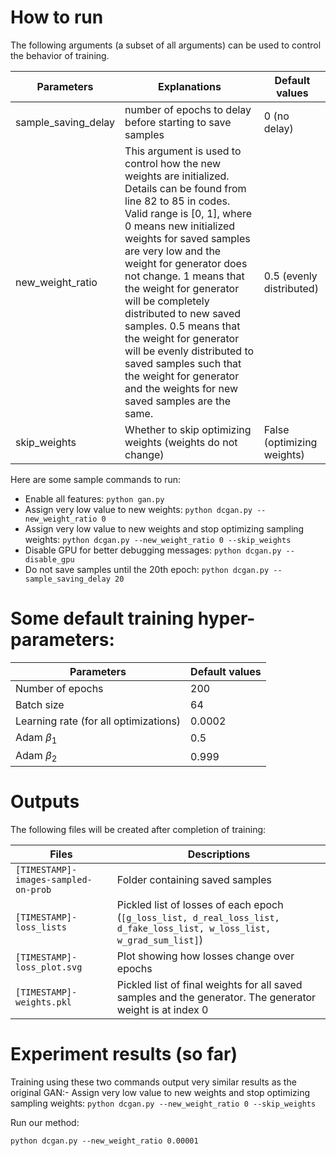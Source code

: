 # How to run

The following arguments (a subset of all arguments) can be used to control the behavior of training.

|Parameters|Explanations|Default values|
|---|---|---|
|sample_saving_delay|number of epochs to delay before starting to save samples|0 (no delay)|
|new_weight_ratio|This argument is used to control how the new weights are initialized. Details can be found from line 82 to 85 in codes. Valid range is [0, 1], where 0 means new initialized weights for saved samples are very low and the weight for generator does not change. 1 means that the weight for generator will be completely distributed to new saved samples. 0.5 means that the weight for generator will be evenly distributed to saved samples such that the weight for generator and the weights for new saved samples are the same.|0.5 (evenly distributed)|
|skip_weights|Whether to skip optimizing weights (weights do not change)|False (optimizing weights)|

Here are some sample commands to run:

- Enable all features: `python gan.py`
- Assign very low value to new weights: `python dcgan.py --new_weight_ratio 0`
- Assign very low value to new weights and stop optimizing sampling weights: `python dcgan.py --new_weight_ratio 0 --skip_weights`
- Disable GPU for better debugging messages: `python dcgan.py --disable_gpu`
- Do not save samples until the 20th epoch: `python dcgan.py --sample_saving_delay 20`

# Some default training hyper-parameters:

|Parameters|Default values|
|---|---|
|Number of epochs|200|
|Batch size|64|
|Learning rate (for all optimizations)|0.0002|
|Adam $\beta_1$|0.5|
|Adam $\beta_2$|0.999|

# Outputs

The following files will be created after completion of training:

|Files|Descriptions|
|---|---|
|`[TIMESTAMP]-images-sampled-on-prob`|Folder containing saved samples|
|`[TIMESTAMP]-loss_lists`|Pickled list of losses of each epoch (`[g_loss_list, d_real_loss_list, d_fake_loss_list, w_loss_list, w_grad_sum_list]`)|
|`[TIMESTAMP]-loss_plot.svg`|Plot showing how losses change over epochs|
|`[TIMESTAMP]-weights.pkl`|Pickled list of final weights for all saved samples and the generator. The generator weight is at index 0|

# Experiment results (so far)

Training using these two commands output very similar results as the original GAN:- Assign very low value to new weights and stop optimizing sampling weights: `python dcgan.py --new_weight_ratio 0 --skip_weights`

Run our method:
```
python dcgan.py --new_weight_ratio 0.00001
```